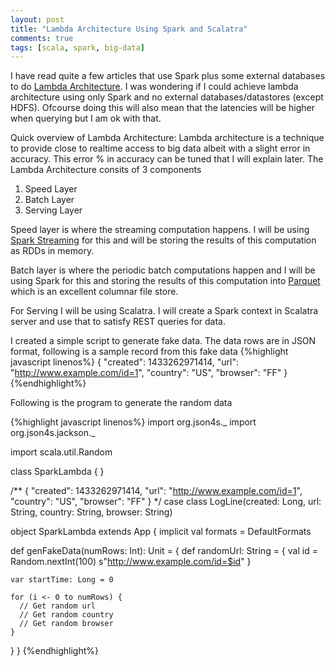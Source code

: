 ```yaml
---
layout: post
title: "Lambda Architecture Using Spark and Scalatra"
comments: true
tags: [scala, spark, big-data]
---
```

I have read quite a few articles that use Spark plus some external databases to do [Lambda Architecture](https://en.wikipedia.org/wiki/Lambda_architecture). I was wondering if I could achieve lambda architecture using only Spark and no external databases/datastores (except HDFS). Ofcourse doing this will also mean that the latencies will be higher when querying but I am ok with that.

Quick overview of Lambda Architecture:
Lambda architecture is a technique to provide close to realtime access to big data albeit with a slight error in accuracy. This error % in accuracy can be tuned that I will explain later.
The Lambda Architecture consits of 3 components 
1. Speed Layer
2. Batch Layer
3. Serving Layer

Speed layer is where the streaming computation happens. I will be using [Spark Streaming](https://spark.apache.org/streaming/) for this and will be storing the results of this computation as RDDs in memory.

Batch layer is where the periodic batch computations happen and I will be using Spark for this and storing the results of this computation into [Parquet](https://parquet.apache.org/) which is an excellent columnar file store.

For Serving I will be using Scalatra. I will create a Spark context in Scalatra server and use that to satisfy REST queries for data.

I created a simple script to generate fake data. The data rows are in JSON format, following is a sample record from this fake data
{%highlight javascript linenos%} 
{
  "created": 1433262971414,
  "url": "http://www.example.com/id=1",
  "country": "US",
  "browser": "FF"
}
{%endhighlight%}

Following is the program to generate the random data 

{%highlight javascript linenos%} 
import org.json4s._
import org.json4s.jackson._

import scala.util.Random

class SparkLambda {
}

/**
{
  "created": 1433262971414,
  "url": "http://www.example.com/id=1",
  "country": "US",
  "browser": "FF"
}
*/
case class LogLine(created: Long, url: String, country: String, browser: String)

object SparkLambda extends App {
  implicit val formats = DefaultFormats

  def genFakeData(numRows: Int): Unit = {
    def randomUrl: String = {
      val id = Random.nextInt(100)
      s"http://www.example.com/id=$id"
    }

    var startTime: Long = 0

    for (i <- 0 to numRows) {
      // Get random url
      // Get random country
      // Get random browser
    }
  }
}
{%endhighlight%}
